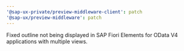 ```yaml
---
'@sap-ux-private/preview-middleware-client': patch
'@sap-ux/preview-middleware': patch
---
```


Fixed outline not being displayed in SAP Fiori Elements for OData V4 applications with multiple views.
